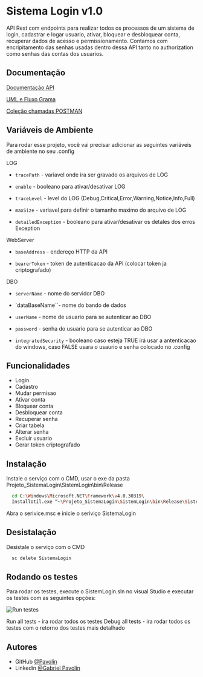 
# Sistema Login v1.0

API Rest com endpoints para realizar todos os processos de um sistema de login, cadastrar e logar usuario, ativar, bloquear e desbloquear conta, recuperar dados de acesso e  permissionamento.
Contamos com encripitamento das senhas usadas dentro dessa API tanto no authorization como senhas das contas dos usuarios.




## Documentação

[Documentação API](https://documentacao-api.glitch.me/)

[UML e Fluxo Grama](https://drive.google.com/file/d/1MIPLNcax-1mJ3A1ZQH9xpkoC0IwQ5Ss4/view)

[Coleção chamadas POSTMAN](https://drive.google.com/file/d/1NCn9CtY1LUAXUMfDELFdCuo_WinBM-lI/view?usp=sharing)
## Variáveis de Ambiente

Para rodar esse projeto, você vai precisar adicionar as seguintes variáveis de ambiente no seu .config

LOG

- `tracePath` - variavel onde ira ser gravado os arquivos de LOG

- `enable` - booleano para ativar/desativar LOG

- `traceLevel` - level do LOG (Debug,Critical,Error,Warning,Notice,Info,Full)

- `maxSize` - variavel para definir o tamanho maximo do arquivo de LOG

- `detailedException` - booleano para ativar/desativar os detales dos erros Exception

WebServer

- `baseAddress` - endereço HTTP da API

- `bearerToken` - token de autenticacao da API (colocar token ja criptografado)

DBO

- `serverName` - nome do servidor DBO

- `dataBaseName``- nome do bando de dados

- `userName` - nome de usuario para se autenticar ao DBO

- `password` - senha do usuario para se autenticar ao DBO

- `integratedSecurity` - booleano caso esteja TRUE irá usar a antenticacao do windows, caso FALSE usara o usaurio e senha colocado no .config
## Funcionalidades

- Login
- Cadastro
- Mudar permisao
- Ativar conta
- Bloquear conta
- Desbloquear conta
- Recuperar senha
- Criar tabela
- Alterar senha
- Excluir usuario 
- Gerar token criptografado


## Instalação

Instale o serviço com o CMD, usar o exe da pasta Projeto_SistemaLogin\SistemLogin\bin\Release

```bash
  cd C:\Windows\Microsoft.NET\Framework\v4.0.30319\
  InstallUtil.exe “~\Projeto_SistemaLogin\SistemLogin\bin\Release\SistemaLogin.exe”
```

Abra o serivice.msc e inicie o seriviço SistemaLogin

## Desistalação

Desistale o serviço com o CMD

```bash
  sc delete SistemaLogin
```
    
## Rodando os testes

Para rodar os testes, execute o SistemLogin.sln no visual Studio e executar os testes com as seguintes opções:

![Run testes](https://ibb.co/khSYjc4)

Run all tests - ira rodar todos os testes 
Debug all tests - ira rodar todos os testes com o retorno dos testes mais detalhado




## Autores

- GitHub [@Pavolin](https://github.com/Pavolin)
- Linkedin [@Gabriel Pavolin](https://www.linkedin.com/in/gabriel-pavolin-5327a9136)

